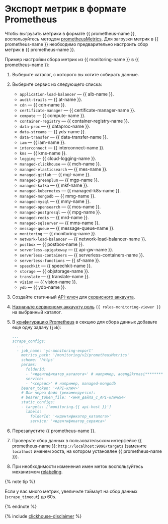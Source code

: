 # Экспорт метрик в формате Prometheus
Чтобы выгрузить метрики в формате {{ prometheus-name }}, воспользуйтесь методом [prometheusMetrics](../../api-ref/MetricsData/prometheusMetrics.md). Для загрузки метрик в {{ prometheus-name }} необходимо предварительно настроить сбор метрик в {{ prometheus-name }}.

Пример настройки сбора метрик из {{ monitoring-name }} в {{ prometheus-name }}:
1. Выберите каталог, с которого вы хотите собирать данные.
1. Выберите сервис из следующего списка:
   - `application-load-balancer` — {{ alb-name }}.
   - `audit-trails` — {{ at-name }}.
   - `cdn` — {{ cdn-name }}.
   - `certificate-manager` — {{ certificate-manager-name }}.
   - `compute` — {{ compute-name }}.
   - `container-registry` — {{ container-registry-name }}.
   - `data-proc` — {{ dataproc-name }}.
   - `data-streams` — {{ yds-name }}.
   - `data-transfer` — {{ data-transfer-name }}.
   - `iam` — {{ iam-name }}.
   - `interconnect` — {{ interconnect-name }}.
   - `kms` — {{ kms-name }}.
   - `logging` — {{ cloud-logging-name }}.
   - `managed-clickhouse` — {{ mch-name }}.
   - `managed-elasticsearch` — {{ mes-name }}.
   - `managed-gitlab` — {{ mgl-name }}.
   - `managed-greenplum` — {{ mgp-name }}.
   - `managed-kafka` — {{ mkf-name }}.
   - `managed-kubernetes` — {{ managed-k8s-name }}.
   - `managed-mongodb` — {{ mmg-name }}.
   - `managed-mysql` — {{ mmy-name }}.
   - `managed-opensearch` — {{ mos-name }}.
   - `managed-postgresql` — {{ mpg-name }}.
   - `managed-redis` — {{ mrd-name }}.
   - `managed-sqlserver` — {{ mms-name }}.
   - `message-queue` — {{ message-queue-name }}.
   - `monitoring` — {{ monitoring-name }}.
   - `network-load-balancer` — {{ network-load-balancer-name }}.
   - `postbox` — {{ postbox-name }}.
   - `serverless-apigateway` — {{ api-gw-name }}.
   - `serverless-containers` — {{ serverless-containers-name }}.
   - `serverless-functions` — {{ sf-name }}.
   - `speechkit` — {{ speechkit-name }}.
   - `storage` — {{ objstorage-name }}.
   - `translate` — {{ translate-name }}.
   - `vision` — {{ vision-name }}.
   - `ydb` — {{ ydb-name }}.


1. Создайте статичный [API-ключ](../../../iam/operations/authentication/manage-api-keys.md#create-api-key) для [сервисного аккаунта](../../../iam/concepts/users/service-accounts).
1. [Назначьте сервисному аккаунту роль](../../../iam/operations/roles/grant#access-to-sa) `{{ roles-monitoring-viewer }}` на выбранный каталог.
1. В [конфигурацию Prometheus](https://prometheus.io/docs/prometheus/latest/configuration/configuration) в секцию для сбора данных добавьте еще одну задачу (`job`):
   ```yaml
   ...
   scrape_configs:
     ...
     - job_name: 'yc-monitoring-export'
       metrics_path: '/monitoring/v2/prometheusMetrics'
       scheme: 'https'
       params:
         folderId:
         - '<идентификатор_каталога>' # например, aoeng2krmasi********
         service:
         - '<сервис>' # например, managed-mongodb
       bearer_token: '<API-ключ>'
       # Или через файл (рекомендуется):
       # bearer_token_file: '<имя_файла_с_API-ключом>'
       static_configs:
       - targets: ['monitoring.{{ api-host }}']
         labels:
           folderId: '<идентификатор_каталога>'
           service: '<идентификатор_сервиса>'
   ```
1. Перезапустите {{ prometheus-name }}.
1. Проверьте сбор данных в пользовательском интерфейсе {{ prometheus-name }}: `http://localhost:9090/targets` (замените `localhost` именем хоста, на котором установлен {{ prometheus-name }}).
1. При необходимости изменения имен меток воспользуйтесь механизмом [relabeling](https://prometheus.io/docs/prometheus/latest/configuration/configuration/#relabel_config).

{% note tip %}

Если у вас много метрик, увеличьте таймаут на сбор данных (`scrape_timeout`) до 60s.

{% endnote %}

{% include [clickhouse-disclaimer](../../../_includes/clickhouse-disclaimer.md) %}
